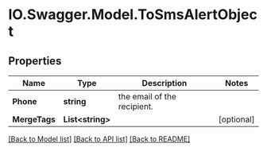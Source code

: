 # IO.Swagger.Model.ToSmsAlertObject
## Properties

Name | Type | Description | Notes
------------ | ------------- | ------------- | -------------
**Phone** | **string** | the email of the recipient. | 
**MergeTags** | **List&lt;string&gt;** |  | [optional] 

[[Back to Model list]](../README.md#documentation-for-models) [[Back to API list]](../README.md#documentation-for-api-endpoints) [[Back to README]](../README.md)

